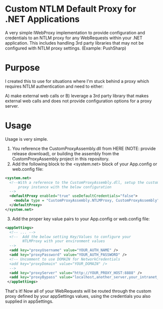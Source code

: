 Custom NTLM Default Proxy for .NET Applications
=========================

A very simple IWebProxy implementation to provide configuration and credentials to an NTLM proxy for any WebRequests within your .NET application. This includes handling 3rd party libraries that may not be configured with NTLM proxy settings. (Example: PushSharp)

Purpose
=========================

I created this to use for situations where I'm stuck behind a proxy which requires NTLM authentication and need to either:

A) make external web calls
or
B) leverage a 3rd party library that makes external web calls and does not provide configuration options for a proxy server.

Usage
=========================

Usage is very simple. 

1. You reference the CustomProxyAssembly.dll from HERE (NOTE: provide release download), or building the assembly from the CustomProxyAssembly project in this repository.
2. Add the following block to the <system.net> block of your App.config or web.config file:

  ```xml
  <system.net>
    <!--With a reference to the CustomProxyAssembly.dll, setup the custom
        proxy instance with the below configuration 
    -->
    <defaultProxy enabled="true" useDefaultCredentials="false">
      <module type = "CustomProxyAssembly.NTLMProxy, CustomProxyAssembly" />
    </defaultProxy>
  </system.net>
  ```
3. Add the proper <appSettings> key value pairs to your App.config or web.config file:
 
  ```xml
  <appSettings>
    <!-- ... -->
    <!--  Add the below setting Key/Values to configure your 
          NTLMProxy with your environment values
    -->
    <add key="proxyUsername" value="YOUR_AUTH_NAME" />
    <add key="proxyPassword" value="YOUR_AUTH_PASSWORD" />
    <!-- Uncomment to use DOMAIN for NetworkCredentials
    <add key="proxyDomain" value="YOUR_DOMAIN" /> 
    -->
    <add key="proxyServer" value="http://YOUR_PROXY_HOST:8888" />
    <add key="proxyBypass" value="localhost,another_server,your_intranet_host" />
   </appSettings>
   ```

That's it! Now all of your WebRequests will be routed through the custom proxy defined by your appSettings values, using the credentials you also supplied in appSettings.
